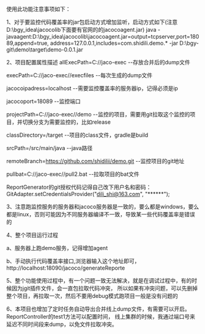 使用此功能注意事项如下：

1、对于要监控代码覆盖率的jar包启动方式增加监听，启动方式如下(注意D:\bgy_idea\jacocolib下面要有官网的的jacocoagent.jar)
java -javaagent:D:\bgy_idea\jacocolib\jacocoagent.jar=output=tcpserver,port=18089,append=true,
address=127.0.0.1,includes=com.shidili.demo.* -jar D:\bgy-git\demo\target\demo-0.0.1.jar 


2、项目配置属性描述 
allExecPath=C://jaco-exec   --存放合并后的dump文件

execPath=C://jaco-exec//execfiles  --每次生成的dump文件

jacocoipadress=localhost --需要监控覆盖率的服务器ip，记得必须是ip

jacocoport=18089  --监控端口

projectPath=C://jaco-exec//demo   --监控的项目，需要用git拉取这个监控的项目，并切换分支为需要监控的，比如release

classDirectory=/target  --项目的class文件，gradle是build

srcPath=/src/main/java  --java路径

remoteBranch=https://github.com/shidilii/demo.git --监控项目的git地址

pullbat=C://jaco-exec//pull2.bat --拉取项目的bat文件

ReportGenerator的git授权代码记得自己改下用户名和密码：GitAdapter.setCredentialsProvider("dili_shi@163.com", "******");


3、注意跑监控服务的服务器和jacoco服务器是一致的，要么都是windows，要么都是linux，否则可能因为不同服务器编译不一致，导致某一些代码覆盖率是错误的

4、整个项目运行过程

a、服务器上跑demo服务，记得增加agent

b、手动执行代码覆盖率接口,浏览器输入这个地址即可，http://localhost:18090/jacoco/generateReporte


5、整个功能使用过程中，有一个问题一致无法解决，就是在调试过程中，有的时候因为jgit插件文件，会一直包拉取代码冲突，
所以如果有冲突问题，可以先删掉整个项目，再拉取一次，然后不要用debug模式跑项目一般是没有问题的


6、本项目也增加了定时任务自动导出合并线上dump文件，有需要可以开启。ReportController的test1方法可以配置时间，
线上集群的时候，我通过端口号来延迟不同时间段来dump，以免文件拉取冲突。
